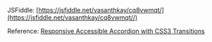 JSFiddle: [https://jsfiddle.net/vasanthkay/cq8vwmqt/](https://jsfiddle.net/vasanthkay/cq8vwmqt//)

Reference: [Responsive Accessible Accordion with CSS3 Transitions](http://www.cssscript.com/responsive-accessible-accordion-with-css3-transitions/)